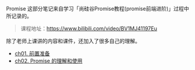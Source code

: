 Promise 这部分笔记来自学习「尚硅谷Promise教程(promise前端进阶)」过程中所记录的。
> 课程地址：https://www.bilibili.com/video/BV1MJ41197Eu

除了老师上课讲的内容和课件，还加入了很多自己的理解。

- [ch01. 前置准备](Promise/ch01)
- [ch02. Promise 的理解和使用](Promise/ch02)